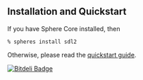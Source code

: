## Installation and Quickstart
If you have Sphere Core installed, then

    % spheres install sdl2

Otherwise, please read the [quickstart guide](http://www.schemespheres.org/guides/en/quickstart).



[![Bitdeli Badge](https://d2weczhvl823v0.cloudfront.net/alvatar/sphere-sdl2/trend.png)](https://bitdeli.com/free "Bitdeli Badge")

